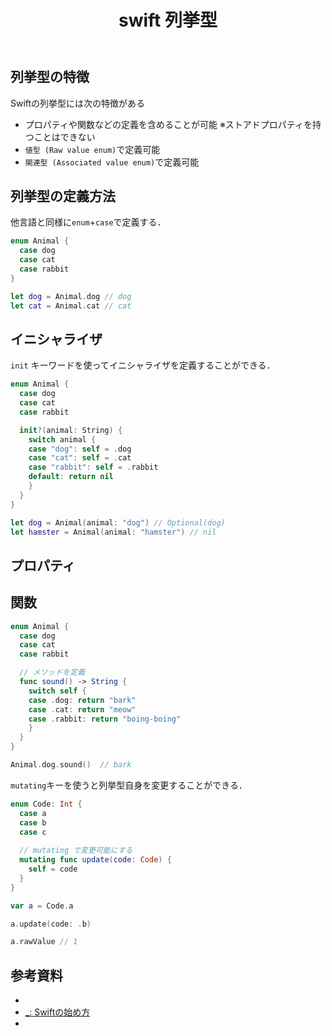 ﻿---
title: "swift 列挙型"
tags:
  - swift
updated_at: ''
id: 4903c36e-1f5f-4387-8bed-ee69f83f832f
---

## 列挙型の特徴
Swiftの列挙型には次の特徴がある
- プロパティや関数などの定義を含めることが可能
  ※ストアドプロパティを持つことはできない
- `値型 (Raw value enum)`で定義可能
- `関連型 (Associated value enum)`で定義可能

## 列挙型の定義方法
他言語と同様に`enum`+`case`で定義する．

```swift
enum Animal {
  case dog
  case cat
  case rabbit
}

let dog = Animal.dog // dog
let cat = Animal.cat // cat
```

## イニシャライザ
`init` キーワードを使ってイニシャライザを定義することができる．

```swift
enum Animal {
  case dog
  case cat
  case rabbit

  init?(animal: String) {
    switch animal {
    case "dog": self = .dog
    case "cat": self = .cat
    case "rabbit": self = .rabbit
    default: return nil
    }
  }
}

let dog = Animal(animal: "dog") // Optional(dog)
let hamster = Animal(animal: "hamster") // nil
```

## プロパティ



## 関数

```swift
enum Animal {
  case dog
  case cat
  case rabbit

  // メソッドを定義
  func sound() -> String {
    switch self {
    case .dog: return "bark"
    case .cat: return "meow"
    case .rabbit: return "boing-boing"
    }
  }
}

Animal.dog.sound()  // bark
```

`mutating`キーを使うと列挙型自身を変更することができる．

```swift
enum Code: Int {
  case a
  case b
  case c
    
  // mutating で変更可能にする
  mutating func update(code: Code) {
    self = code
  }
}

var a = Code.a

a.update(code: .b)

a.rawValue // 1
```


## 参考資料

- []()
- [_: Swiftの始め方](https://swift.codelly.dev/guide/%E5%88%97%E6%8C%99%E5%9E%8B/#%E5%88%97%E6%8C%99%E5%9E%8B%E3%81%AE%E7%89%B9%E5%BE%B4)
- []()

